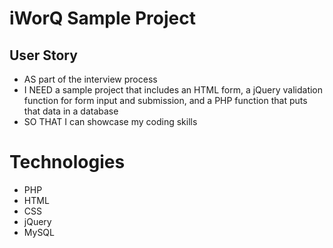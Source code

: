 # iWorQ Sample Project

## User Story

* AS part of the interview process
* I NEED a sample project that includes an HTML form, a jQuery validation function for form input and submission, and a PHP function that puts that data in a database
* SO THAT I can showcase my coding skills

# Technologies 

* PHP
* HTML 
* CSS
* jQuery
* MySQL